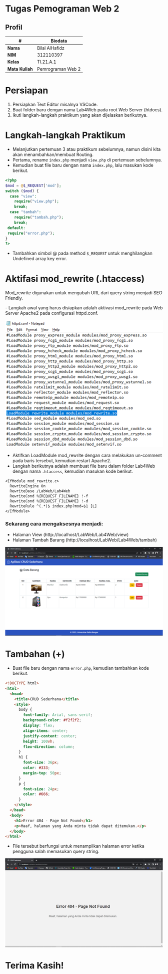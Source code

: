 # Tugas Pemograman Web 2
## Profil
| #               | Biodata           |
| --------------- | ----------------- |
| **Nama**        | Bilal AlHafidz    |
| **NIM**         | 312110397         |
| **Kelas**       | TI.21.A.1         |
| **Mata Kuliah** | Pemrograman Web 2 |

# Persiapan 
1. Persiapkan Text Editor misalnya VSCode.
2. Buat folder baru dengan nama Lab4Web pada root Web Server (htdocs).
3. Ikuti langkah-langkah praktikum yang akan dijelaskan berikutnya.

# Langkah-langkah Praktikum 
- Melanjutkan pertemuan 3 atau praktikum sebelumnya, namun disini kita akan menambahkan/membuat Routing.
- Pertama, rename `index.php` menjadi `view.php` di pertemuan sebelumnya.
- Kemudian buat file baru dengan nama `index.php`, lalu masukan kode berikut.

```php
<?php
$mod = @$_REQUEST['mod'];
switch ($mod) {
  case "view":
    require("view.php");
    break;
  case "tambah":
    require("tambah.php");
    break;
 default:
 require("error.php");
}
?>
```

- Tambahkan simbol @ pada method `$_REQUEST` untuk menghilangkan Undefined array key error.

# Aktifasi mod_rewrite (.htaccess)
<p>Mod_rewrite digunakan untuk mengubah URL dari query string menjadi SEO Friendly.</p>
- Langkah awal yang harus disiapkan adalah aktivasi mod_rewrite pada Web Server Apache2 pada configurasi httpd.conf.

![Aktifasi](img/mod_rewrite.png)

- Aktifkan LoadModule mod_rewrite dengan cara melakukan un-comment pada baris tersebut, kemudian restart Apache2.
- Langkah berikutnya adalah membuat file baru dalam folder Lab4Web dengan nama `.htaccess`, kemudian masukan kode berikut.

```.htaccess
<IfModule mod_rewrite.c>
  RewriteEngine On
  RewriteBase /LabWeb/Lab4Web
  RewriteCond %{REQUEST_FILENAME} !-f
  RewriteCond %{REQUEST_FILENAME} !-d
  RewriteRule ^(.*)$ index.php?mod=$1 [L]
</IfModule>
```

### Sekarang cara mengaksesnya menjadi:
- Halaman View (http://localhost/LabWeb/Lab4Web/view)
- Halaman Tambah Barang (http://localhost/LabWeb/Lab4Web/tambah)

![View](img/view.png)

# Tambahan (+)
- Buat file baru dengan nama `error.php`, kemudian tambahkan kode berikut.

```html
<!DOCTYPE html>
<html>
  <head>
    <title>CRUD Sederhana</title>
    <style>
      body {
        font-family: Arial, sans-serif;
        background-color: #f2f2f2;
        display: flex;
        align-items: center;
        justify-content: center;
        height: 100vh;
        flex-direction: column;
      }
      h1 {
        font-size: 36px;
        color: #333;
        margin-top: 50px;
      }
      p {
        font-size: 24px;
        color: #666;
      }
    </style>
  </head>
  <body>
    <h1>Error 404 - Page Not Found</h1>
    <p>Maaf, halaman yang Anda minta tidak dapat ditemukan.</p>
  </body>
</html>
```

- File tersebut berfungsi untuk menampilkan halaman error ketika pengguna salah memasukan query string.

![Error](img/error.png)

# Terima Kasih!